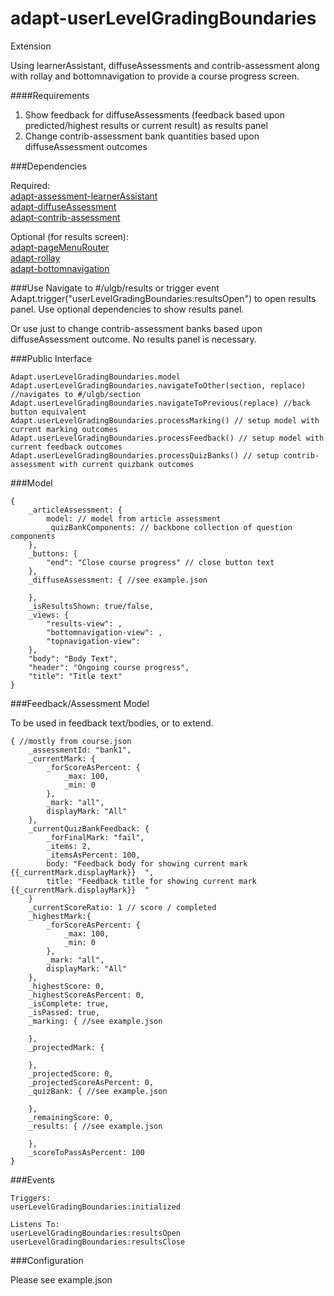adapt-userLevelGradingBoundaries
================

Extension  

Using learnerAssistant, diffuseAssessments and contrib-assessment along with rollay and bottomnavigation to provide a course progress screen.  

####Requirements
1. Show feedback for diffuseAssessments (feedback based upon predicted/highest results or current result) as results panel  
2. Change contrib-assessment bank quantities based upon diffuseAssessment outcomes  
  
###Dependencies

Required:   
[adapt-assessment-learnerAssistant](https://github.com/cgkineo/adapt-assessment-learnerAssistant)  
[adapt-diffuseAssessment](https://github.com/cgkineo/adapt-diffuseAssessment)  
[adapt-contrib-assessment](https://github.com/cgkineo/adapt-contrib-assessment)  

Optional (for results screen):  
[adapt-pageMenuRouter](https://github.com/cgkineo/adapt-pageMenuRouter)  
[adapt-rollay](https://github.com/cgkineo/adapt-rollay)  
[adapt-bottomnavigation](https://github.com/cgkineo/adapt-rollay)  

###Use
Navigate to #/ulgb/results or trigger event Adapt.trigger("userLevelGradingBoundaries:resultsOpen") to open results panel.
Use optional dependencies to show results panel.  
  
Or use just to change contrib-assessment banks based upon diffuseAssessment outcome. No results panel is necessary.  

###Public Interface
```
Adapt.userLevelGradingBoundaries.model 
Adapt.userLevelGradingBoundaries.navigateToOther(section, replace) //navigates to #/ulgb/section
Adapt.userLevelGradingBoundaries.navigateToPrevious(replace) //back button equivalent
Adapt.userLevelGradingBoundaries.processMarking() // setup model with current marking outcomes
Adapt.userLevelGradingBoundaries.processFeedback() // setup model with current feedback outcomes
Adapt.userLevelGradingBoundaries.processQuizBanks() // setup contrib-assessment with current quizbank outcomes

```

###Model
```
{
	_articleAssessment: {
		model: // model from article assessment 
		_quizBankComponents: // backbone collection of question components
	},
	_buttons: {
		"end": "Close course progress" // close button text
	},
	_diffuseAssessment: { //see example.json

	},
	_isResultsShown: true/false,
	_views: {
		"results-view": ,
		"bottomnavigation-view": ,
		"topnavigation-view":
	},
	"body": "Body Text",
	"header": "Ongoing course progress",
	"title": "Title text"
}
```

###Feedback/Assessment Model  

To be used in feedback text/bodies, or to extend.
```
{ //mostly from course.json
	_assessmentId: "bank1",
	_currentMark: {
		_forScoreAsPercent: {
			_max: 100,
			_min: 0
		},
		_mark: "all",
		displayMark: "All"
	},
	_currentQuizBankFeedback: {
		_forFinalMark: "fail",
		_items: 2,
		_itemsAsPercent: 100,
		body: "Feedback body for showing current mark {{_currentMark.displayMark}}  ",
		title: "Feedback title for showing current mark {{_currentMark.displayMark}}  "
	}
	_currentScoreRatio: 1 // score / completed
	_highestMark:{
		_forScoreAsPercent: {
			_max: 100,
			_min: 0
		},
		_mark: "all",
		displayMark: "All"
	},
	_highestScore: 0,
	_highestScoreAsPercent: 0,
	_isComplete: true,
	_isPassed: true,
	_marking: { //see example.json

	},
	_projectedMark: {

	},
	_projectedScore: 0,
	_projectedScoreAsPercent: 0,
	_quizBank: { //see example.json

	},
	_remainingScore: 0,
	_results: { //see example.json

	},
	_scoreToPassAsPercent: 100
}
```



###Events

```
Triggers:  
userLevelGradingBoundaries:initialized

Listens To:
userLevelGradingBoundaries:resultsOpen
userLevelGradingBoundaries:resultsClose

```


###Configuration

Please see example.json
